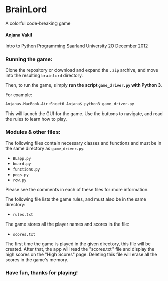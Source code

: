 # BrainLord
A colorful code-breaking game

#### Anjana Vakil
Intro to Python Programming
Saarland University
20 December 2012

### Running the game:

Clone the repository or download and expand the `.zip` archive, and move into the resulting `brainlord` directory.
	
Then, to run the game, simply **run the script `game_driver.py` with Python 3**.
	
For example:

	Anjanas-MacBook-Air:Sheet6 Anjana$ python3 game_driver.py

This will launch the GUI for the game. 
Use the buttons to navigate, and read the rules to learn how to play.

### Modules & other files:

The following files contain necessary classes and functions 
and must be in the same directory as `game_driver.py`:

- `BLapp.py`
- `board.py`
- `functions.py`
- `pegs.py`
- `row.py`

Please see the comments in each of these files for more information.
	
The following file lists the game rules, and must also be in the same directory:

- `rules.txt` 

The game stores all the player names and scores in the file:

- `scores.txt`

The first time the game is played in the given directory, this file will be created.
After that, the app will read the "scores.txt" file and display the high scores on the "High Scores" page.
Deleting this file will erase all the scores in the game's memory.
	
### Have fun, thanks for playing!
